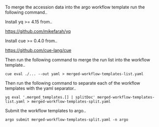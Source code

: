 To merge the accession data into the argo workflow template run the following command..

Install yq >= 4.15 from.. 

https://github.com/mikefarah/yq

Install cue >= 0.4.0 from.. 

https://github.com/cue-lang/cue

Then run the following command to merge the run list into the workflow template.. 

```
cue eval ./... --out yaml > merged-workflow-templates-list.yaml
```

Then run the following command to separate each of the workflow templates with the yaml separator.. 

```
yq eval '.merged_templates.[] | splitDoc' merged-workflow-templates-list.yaml > merged-workflow-templates-split.yaml
```

Submit the workflow templates to argo..

```
argo submit merged-workflow-templates-split.yaml -n argo
```
